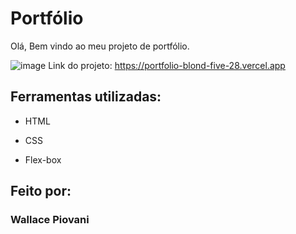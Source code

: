 # Portfólio
Olá, Bem vindo ao meu projeto de portfólio.

![image](https://i.imgur.com/i8q1KDy.png)
Link do projeto: https://portfolio-blond-five-28.vercel.app

## Ferramentas utilizadas:

* HTML

* CSS

* Flex-box

## Feito por:

### Wallace Piovani
